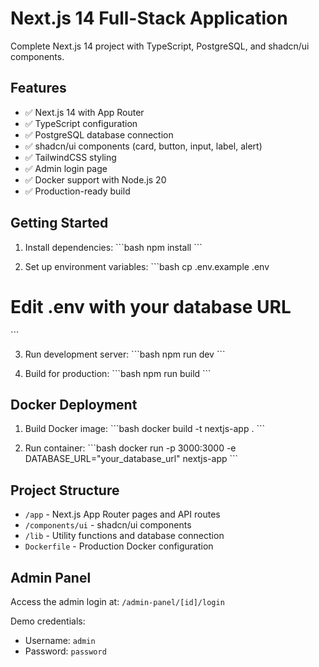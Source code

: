 # Next.js 14 Full-Stack Application

Complete Next.js 14 project with TypeScript, PostgreSQL, and shadcn/ui components.

## Features

- ✅ Next.js 14 with App Router
- ✅ TypeScript configuration
- ✅ PostgreSQL database connection
- ✅ shadcn/ui components (card, button, input, label, alert)
- ✅ TailwindCSS styling
- ✅ Admin login page
- ✅ Docker support with Node.js 20
- ✅ Production-ready build

## Getting Started

1. Install dependencies:
\`\`\`bash
npm install
\`\`\`

2. Set up environment variables:
\`\`\`bash
cp .env.example .env
# Edit .env with your database URL
\`\`\`

3. Run development server:
\`\`\`bash
npm run dev
\`\`\`

4. Build for production:
\`\`\`bash
npm run build
\`\`\`

## Docker Deployment

1. Build Docker image:
\`\`\`bash
docker build -t nextjs-app .
\`\`\`

2. Run container:
\`\`\`bash
docker run -p 3000:3000 -e DATABASE_URL="your_database_url" nextjs-app
\`\`\`

## Project Structure

- `/app` - Next.js App Router pages and API routes
- `/components/ui` - shadcn/ui components
- `/lib` - Utility functions and database connection
- `Dockerfile` - Production Docker configuration

## Admin Panel

Access the admin login at: `/admin-panel/[id]/login`

Demo credentials:
- Username: `admin`
- Password: `password`
